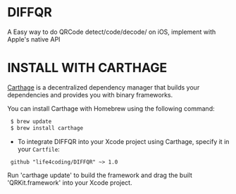  # DIFFQR
 A Easy way to do QRCode detect/code/decode/ on iOS, implement with Apple's native API
 
# INSTALL WITH CARTHAGE
 
[Carthage](https://github.com/Carthage/Carthage) is a decentralized dependency manager that builds your dependencies and provides you with binary frameworks.
 
 You can install Carthage with Homebrew using the following command:
 
```bash
 $ brew update
 $ brew install carthage
```
- To integrate DIFFQR into your Xcode project using Carthage, specify it in your `Cartfile`:
 
```ogdl
 github "life4coding/DIFFQR" ~> 1.0
```
Run 'carthage update' to build the framework and drag the built 'QRKit.framework' into your Xcode project.
